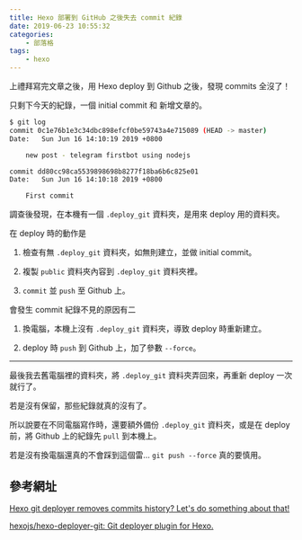 ```yaml
---
title: Hexo 部署到 GitHub 之後失去 commit 紀錄
date: 2019-06-23 10:55:32
categories:
    - 部落格
tags:
    - hexo
---
```


上禮拜寫完文章之後，用 Hexo deploy 到 Github 之後，發現 commits 全沒了！

只剩下今天的紀錄，一個 initial commit 和 新增文章的。

```bash
$ git log
commit 0c1e76b1e3c34dbc898efcf0be59743a4e715089 (HEAD -> master)
Date:   Sun Jun 16 14:10:19 2019 +0800

    new post - telegram firstbot using nodejs

commit dd80cc98ca5539898698b8277f18ba6b6c825e01
Date:   Sun Jun 16 14:10:18 2019 +0800

    First commit
```

<!--more-->

調查後發現，在本機有一個 `.deploy_git` 資料夾，是用來 deploy 用的資料夾。

在 deploy 時的動作是

1. 檢查有無 `.deploy_git` 資料夾，如無則建立，並做 initial commit。

2. 複製 `public` 資料夾內容到 `.deploy_git` 資料夾裡。

3. `commit` 並 `push` 至 Github 上。

會發生 commit 紀錄不見的原因有二

1. 換電腦，本機上沒有 `.deploy_git` 資料夾，導致 deploy 時重新建立。

2. deploy 時 `push` 到 Github 上，加了參數 `--force`。

---

最後我去舊電腦裡的資料夾，將 `.deploy_git` 資料夾弄回來，再重新 deploy 一次就行了。

若是沒有保留，那些紀錄就真的沒有了。

所以說要在不同電腦寫作時，還要額外備份 `.deploy_git` 資料夾，或是在 deploy 前，將 Github 上的紀錄先 `pull` 到本機上。

若是沒有換電腦還真的不會踩到這個雷... `git push --force` 真的要慎用。

## 參考網址

[Hexo git deployer removes commits history? Let's do something about that!](https://e.printstacktrace.blog/hexo-git-deployer-removes-commits-history-lets-do-something-about-that/)

[hexojs/hexo-deployer-git: Git deployer plugin for Hexo.](https://github.com/hexojs/hexo-deployer-git/blob/master/lib/deployer.js)
